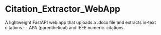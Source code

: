 # Citation_Extractor_WebApp
A lightweight FastAPI web app that uploads a .docx file and extracts in-text citations : - APA (parenthetical) and IEEE numeric. citations.
